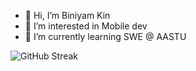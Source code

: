 - 👋 Hi, I’m Biniyam Kin
- 👀 I’m interested in Mobile dev
- 🌱 I’m currently learning SWE @ AASTU

![GitHub Streak](https://streak-stats.demolab.com?user=biniKin&theme=default&hide_border=true)

<!---
biniKin/biniKin is a ✨ special ✨ repository because its `README.md` (this file) appears on your GitHub profile.
You can click the Preview link to take a look at your changes.
--->
